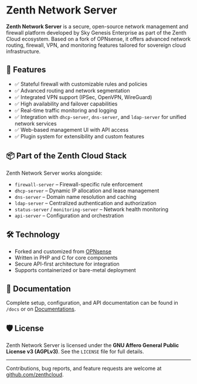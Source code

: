# Zenth Network Server

**Zenth Network Server** is a secure, open-source network management and firewall platform developed by Sky Genesis Enterprise as part of the Zenth Cloud ecosystem. Based on a fork of OPNsense, it offers advanced network routing, firewall, VPN, and monitoring features tailored for sovereign cloud infrastructure.

## 🔐 Features

- ✅ Stateful firewall with customizable rules and policies
- ✅ Advanced routing and network segmentation
- ✅ Integrated VPN support (IPSec, OpenVPN, WireGuard)
- ✅ High availability and failover capabilities
- ✅ Real-time traffic monitoring and logging
- ✅ Integration with `dhcp-server`, `dns-server`, and `ldap-server` for unified network services
- ✅ Web-based management UI with API access
- ✅ Plugin system for extensibility and custom features

## 📦 Part of the Zenth Cloud Stack

Zenth Network Server works alongside:

- `firewall-server` – Firewall-specific rule enforcement
- `dhcp-server` – Dynamic IP allocation and lease management
- `dns-server` – Domain name resolution and caching
- `ldap-server` – Centralized authentication and authorization
- `status-server` / `monitoring-server` – Network health monitoring
- `api-server` – Configuration and orchestration

## 🛠️ Technology

- Forked and customized from [OPNsense](https://opnsense.org/)
- Written in PHP and C for core components
- Secure API-first architecture for integration
- Supports containerized or bare-metal deployment

## 📖 Documentation

Complete setup, configuration, and API documentation can be found in `/docs` or on [Documentations](https://docs.zenthcloud.com).

## 🛡️ License

Zenth Network Server is licensed under the **GNU Affero General Public License v3 (AGPLv3)**. See the `LICENSE` file for full details.

---

Contributions, bug reports, and feature requests are welcome at [github.com/zenthcloud](https://github.com/zenthcloud).
